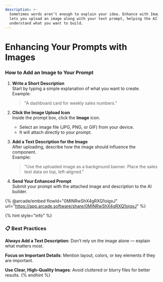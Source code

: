```yaml
---
description: >-
  Sometimes words aren’t enough to explain your idea. Enhance with Image feature
  lets you upload an image along with your text prompt, helping the AI better
  understand what you want to build.
---
```


# Enhancing Your Prompts with Images

### How to Add an Image to Your Prompt

1.  **Write a Short Description**\
    Start by typing a simple explanation of what you want to create.\
    Example:

    > "A dashboard card for weekly sales numbers."
2. **Click the Image Upload Icon**\
   Inside the prompt box, click the **Image** icon.
   * Select an image file (JPG, PNG, or GIF) from your device.
   * It will attach directly to your prompt.
3.  **Add a Text Description for the Image**\
    After uploading, describe how the image should influence the component.\
    Example:

    > "Use the uploaded image as a background banner. Place the sales text data on top, left-aligned."
4. **Send Your Enhanced Prompt**\
   Submit your prompt with the attached image and description to the AI builder.

{% @arcade/embed flowId="0MlNRwShX4gRXQ1oigxJ" url="https://app.arcade.software/share/0MlNRwShX4gRXQ1oigxJ" %}

{% hint style="info" %}
### 📋 Best Practices

**Always Add a Text Description**: Don’t rely on the image alone — explain what matters most.

**Focus on Important Details**: Mention layout, colors, or key elements if they are important.

**Use Clear, High-Quality Images**: Avoid cluttered or blurry files for better results.
{% endhint %}
